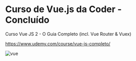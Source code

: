# Curso de Vue.js da Coder - Concluído

Curso Vue JS 2 - O Guia Completo (incl. Vue Router & Vuex)

https://www.udemy.com/course/vue-js-completo/

![vue](https://user-images.githubusercontent.com/57469942/133174266-fbf539ae-3071-49ef-acb4-717e95222c0d.png)

